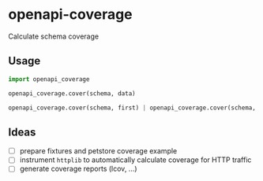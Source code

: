# openapi-coverage
Calculate schema coverage

## Usage

```python
import openapi_coverage

openapi_coverage.cover(schema, data)

openapi_coverage.cover(schema, first) | openapi_coverage.cover(schema, second)
```



## Ideas

- [ ] prepare fixtures and petstore coverage example
- [ ] instrument `httplib` to automatically calculate coverage for HTTP traffic
- [ ] generate coverage reports (lcov, ...)
